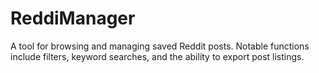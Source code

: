 # ReddiManager
A tool for browsing and managing saved Reddit posts. Notable functions include filters, keyword searches, and the ability to export post listings.
